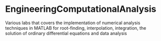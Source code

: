 # EngineeringComputationalAnalysis
Various labs that covers the implementation of numerical analysis techniques in MATLAB for root-finding, interpolation, integration, the solution of ordinary differential equations and data analysis
